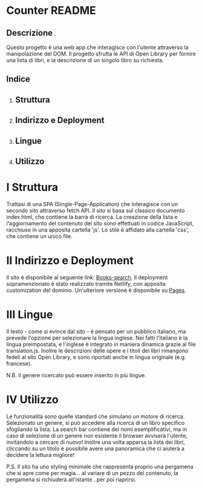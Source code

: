 # Counter README

## Descrizione
Questo progetto è una web app che interagisce con l'utente attraverso la manipolazione del DOM.
Il progetto sfrutta le API di Open Library per fornire una lista di libri, e la descrizione di un singolo libro su richiesta.

## Indice
1. ## Struttura
2. ## Indirizzo e Deployment
3. ## Lingue
4. ## Utilizzo

# I Struttura
Trattasi di una SPA (Single-Page-Application) che interagisce con un secondo sito attraverso fetch API. Il sito si basa sul classico documento index.html, che contiene la barra di ricerca. La creazione della lista e l'aggiornamento del contenuto del sito sono effettuati in codice JavaScript, racchiuso in una apposita cartella 'js'. Lo stile è affidato alla cartella 'css', che contiene un unico file.

# II Indirizzo e Deployment
Il sito è disponibile al seguente link: [Books-search](https://books-search-papyrus.netlify.app/).
Il deployment sopramenzionato è stato realizzato tramite Netlify, con apposita customization del dominio. Un'ulteriore versione
è disponibile su [Pages](https://codelegionary.github.io/Books-search-app/).

# III Lingue
Il testo - come si evince dal sito - è pensato per un pubblico italiano, ma prevede l'opzione per selezionare la lingua inglese. Nei fatti l'italiano è la lingua preimpostata, e l'inglese è integrato in maniera dinamica grazie al file translation.js. Inoltre le descrizioni delle opere e i titoli dei libri rimangono fedeli al sito Open Library, e sono riportati anche in lingua originale (e.g. francese).

N.B. il genere ricercato può essere inserito in più lingue.

# IV Utilizzo
Le funzionalità sono quelle standard che simulano un motore di ricerca.
Selezionato un genere, si può accedere alla ricerca di un libro specifico sfogliando la lista. La search bar contiene dei nomi esemplificativi, ma in caso di selezione di un genere non esistente il browser avviserà l'utente, invitandolo a cercare di nuovo!
Inoltre una volta apparsa la lista dei libri, cliccando su un titolo è possibile avere una panoramica che ci aiuterà a decidere la lettura migliore!

P.S. Il sito ha uno styling minimale che rappresenta proprio una pergamena che si apre come per magia... al variare di un pezzo del contenuto, la pergamena si richiuderà all'istante ..per poi riaprirsi.
